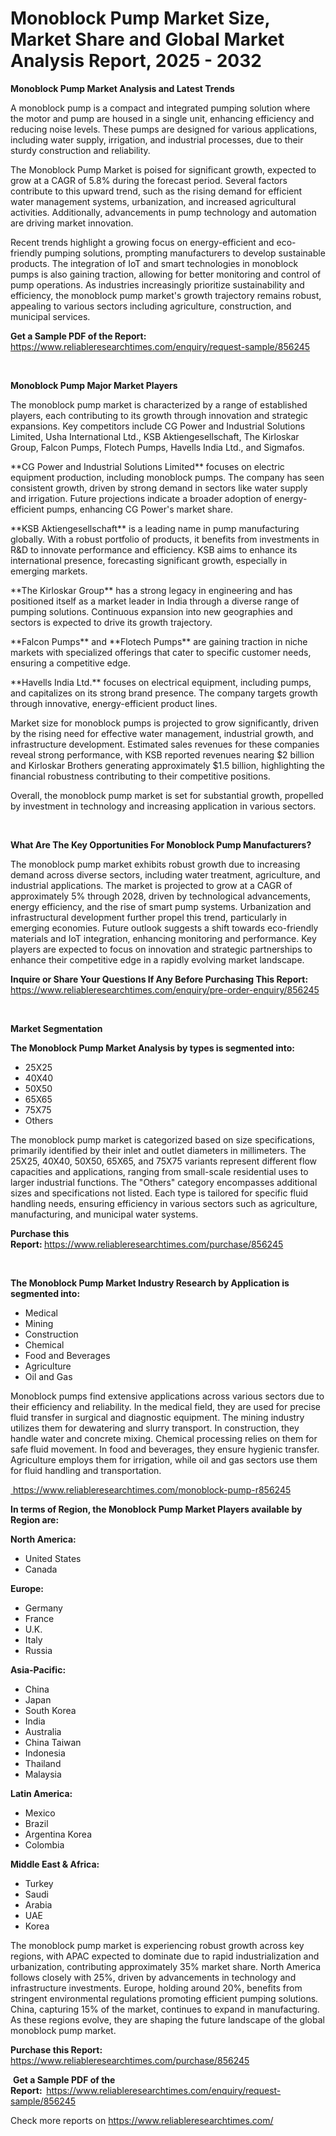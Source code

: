 <p><h1>Monoblock Pump Market Size, Market Share and Global Market Analysis Report, 2025 - 2032</h1></p><p><strong>Monoblock Pump Market Analysis and Latest Trends</strong></p>
<p><p>A monoblock pump is a compact and integrated pumping solution where the motor and pump are housed in a single unit, enhancing efficiency and reducing noise levels. These pumps are designed for various applications, including water supply, irrigation, and industrial processes, due to their sturdy construction and reliability.</p><p>The Monoblock Pump Market is poised for significant growth, expected to grow at a CAGR of 5.8% during the forecast period. Several factors contribute to this upward trend, such as the rising demand for efficient water management systems, urbanization, and increased agricultural activities. Additionally, advancements in pump technology and automation are driving market innovation.</p><p>Recent trends highlight a growing focus on energy-efficient and eco-friendly pumping solutions, prompting manufacturers to develop sustainable products. The integration of IoT and smart technologies in monoblock pumps is also gaining traction, allowing for better monitoring and control of pump operations. As industries increasingly prioritize sustainability and efficiency, the monoblock pump market's growth trajectory remains robust, appealing to various sectors including agriculture, construction, and municipal services.</p></p>
<p><strong>Get a Sample PDF of the Report:&nbsp;</strong> <a href="https://www.reliableresearchtimes.com/enquiry/request-sample/856245?utm_campaign=2629&utm_medium=2&utm_source=Github&utm_content=ia&utm_term=08042025&utm_id=monoblock-pump">https://www.reliableresearchtimes.com/enquiry/request-sample/856245</a></p>
<p>&nbsp;</p>
<p><strong>Monoblock Pump Major Market Players</strong></p>
<p><p>The monoblock pump market is characterized by a range of established players, each contributing to its growth through innovation and strategic expansions. Key competitors include CG Power and Industrial Solutions Limited, Usha International Ltd., KSB Aktiengesellschaft, The Kirloskar Group, Falcon Pumps, Flotech Pumps, Havells India Ltd., and Sigmafos.</p><p>**CG Power and Industrial Solutions Limited** focuses on electric equipment production, including monoblock pumps. The company has seen consistent growth, driven by strong demand in sectors like water supply and irrigation. Future projections indicate a broader adoption of energy-efficient pumps, enhancing CG Power's market share.</p><p>**KSB Aktiengesellschaft** is a leading name in pump manufacturing globally. With a robust portfolio of products, it benefits from investments in R&D to innovate performance and efficiency. KSB aims to enhance its international presence, forecasting significant growth, especially in emerging markets.</p><p>**The Kirloskar Group** has a strong legacy in engineering and has positioned itself as a market leader in India through a diverse range of pumping solutions. Continuous expansion into new geographies and sectors is expected to drive its growth trajectory.</p><p>**Falcon Pumps** and **Flotech Pumps** are gaining traction in niche markets with specialized offerings that cater to specific customer needs, ensuring a competitive edge. </p><p>**Havells India Ltd.** focuses on electrical equipment, including pumps, and capitalizes on its strong brand presence. The company targets growth through innovative, energy-efficient product lines.</p><p>Market size for monoblock pumps is projected to grow significantly, driven by the rising need for effective water management, industrial growth, and infrastructure development. Estimated sales revenues for these companies reveal strong performance, with KSB reported revenues nearing $2 billion and Kirloskar Brothers generating approximately $1.5 billion, highlighting the financial robustness contributing to their competitive positions. </p><p>Overall, the monoblock pump market is set for substantial growth, propelled by investment in technology and increasing application in various sectors.</p></p>
<p>&nbsp;</p>
<p><strong>What Are The Key Opportunities For Monoblock Pump Manufacturers?</strong></p>
<p><p>The monoblock pump market exhibits robust growth due to increasing demand across diverse sectors, including water treatment, agriculture, and industrial applications. The market is projected to grow at a CAGR of approximately 5% through 2028, driven by technological advancements, energy efficiency, and the rise of smart pump systems. Urbanization and infrastructural development further propel this trend, particularly in emerging economies. Future outlook suggests a shift towards eco-friendly materials and IoT integration, enhancing monitoring and performance. Key players are expected to focus on innovation and strategic partnerships to enhance their competitive edge in a rapidly evolving market landscape.</p></p>
<p><strong>Inquire or Share Your Questions If Any Before Purchasing This Report:</strong> <a href="https://www.reliableresearchtimes.com/enquiry/pre-order-enquiry/856245?utm_campaign=2629&utm_medium=2&utm_source=Github&utm_content=ia&utm_term=08042025&utm_id=monoblock-pump">https://www.reliableresearchtimes.com/enquiry/pre-order-enquiry/856245</a></p>
<p>&nbsp;</p>
<p><strong>Market Segmentation</strong></p>
<p><strong>The Monoblock Pump Market Analysis by types is segmented into:</strong></p>
<p><ul><li>25X25</li><li>40X40</li><li>50X50</li><li>65X65</li><li>75X75</li><li>Others</li></ul></p>
<p><p>The monoblock pump market is categorized based on size specifications, primarily identified by their inlet and outlet diameters in millimeters. The 25X25, 40X40, 50X50, 65X65, and 75X75 variants represent different flow capacities and applications, ranging from small-scale residential uses to larger industrial functions. The "Others" category encompasses additional sizes and specifications not listed. Each type is tailored for specific fluid handling needs, ensuring efficiency in various sectors such as agriculture, manufacturing, and municipal water systems.</p></p>
<p><strong>Purchase this Report:&nbsp;</strong><a href="https://www.reliableresearchtimes.com/purchase/856245?utm_campaign=2629&utm_medium=2&utm_source=Github&utm_content=ia&utm_term=08042025&utm_id=monoblock-pump">https://www.reliableresearchtimes.com/purchase/856245</a></p>
<p>&nbsp;</p>
<p><strong>The Monoblock Pump Market Industry Research by Application is segmented into:</strong></p>
<p><ul><li>Medical</li><li>Mining</li><li>Construction</li><li>Chemical</li><li>Food and Beverages</li><li>Agriculture</li><li>Oil and Gas</li></ul></p>
<p><p>Monoblock pumps find extensive applications across various sectors due to their efficiency and reliability. In the medical field, they are used for precise fluid transfer in surgical and diagnostic equipment. The mining industry utilizes them for dewatering and slurry transport. In construction, they handle water and concrete mixing. Chemical processing relies on them for safe fluid movement. In food and beverages, they ensure hygienic transfer. Agriculture employs them for irrigation, while oil and gas sectors use them for fluid handling and transportation.</p></p>
<p><a href="https://www.reliableresearchtimes.com/monoblock-pump-r856245?utm_campaign=2629&utm_medium=2&utm_source=Github&utm_content=ia&utm_term=08042025&utm_id=monoblock-pump">&nbsp;https://www.reliableresearchtimes.com/monoblock-pump-r856245</a></p>
<p><strong>In terms of Region, the Monoblock Pump Market Players available by Region are:</strong></p>
<p>
    <p> <strong> North America: </strong>
        <ul>
            <li>United States</li>
            <li>Canada</li>
        </ul>
        </p> 
    <p> <strong> Europe: </strong>
        <ul>
            <li>Germany</li>
            <li>France</li>
            <li>U.K.</li>
            <li>Italy</li>
            <li>Russia</li>
        </ul>
        </p> 
    <p> <strong> Asia-Pacific: </strong>
        <ul>
            <li>China</li>
            <li>Japan</li>
            <li>South Korea</li>
            <li>India</li>
            <li>Australia</li>
            <li>China Taiwan</li>
            <li>Indonesia</li>
            <li>Thailand</li>
            <li>Malaysia</li>
        </ul>
        </p> 
    <p> <strong> Latin America: </strong>
        <ul>
            <li>Mexico</li>
            <li>Brazil</li>
            <li>Argentina Korea</li>
            <li>Colombia</li>
        </ul>
        </p> 
    <p> <strong> Middle East & Africa: </strong>
        <ul>
            <li>Turkey</li>
            <li>Saudi</li>
            <li>Arabia</li>
            <li>UAE</li>
            <li>Korea</li>
        </ul>
    </p>
    </p>
<p><p>The monoblock pump market is experiencing robust growth across key regions, with APAC expected to dominate due to rapid industrialization and urbanization, contributing approximately 35% market share. North America follows closely with 25%, driven by advancements in technology and infrastructure investments. Europe, holding around 20%, benefits from stringent environmental regulations promoting efficient pumping solutions. China, capturing 15% of the market, continues to expand in manufacturing. As these regions evolve, they are shaping the future landscape of the global monoblock pump market.</p></p>
<p><strong>Purchase this Report: </strong><a href="https://www.reliableresearchtimes.com/purchase/856245?utm_campaign=2629&utm_medium=2&utm_source=Github&utm_content=ia&utm_term=08042025&utm_id=monoblock-pump">https://www.reliableresearchtimes.com/purchase/856245</a></p>
<p>&nbsp;<strong>Get a Sample PDF of the Report:&nbsp;&nbsp;</strong><a href="https://www.reliableresearchtimes.com/enquiry/request-sample/856245?utm_campaign=2629&utm_medium=2&utm_source=Github&utm_content=ia&utm_term=08042025&utm_id=monoblock-pump">https://www.reliableresearchtimes.com/enquiry/request-sample/856245</a></p>
<p><strong></strong></p>
<p>Check more reports on <a href="https://www.reliableresearchtimes.com/?utm_campaign=2629&utm_medium=2&utm_source=Github&utm_content=ia&utm_term=08042025&utm_id=monoblock-pump">https://www.reliableresearchtimes.com/</a></p>